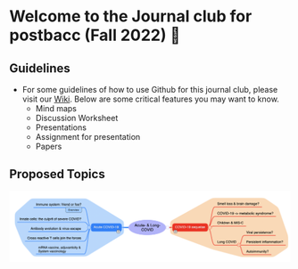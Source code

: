 # Welcome to the Journal club for postbacc (Fall 2022) 🥳

## Guidelines
- For some guidelines of how to use Github for this journal club, please visit our [Wiki](https://github.com/gmhhope/fall-postbacc-journal-club-2022/wiki). Below are some critical features you may want to know.
  - Mind maps 
  - Discussion Worksheet
  - Presentations
  - Assignment for presentation
  - Papers

## Proposed Topics
![Topics_explain](https://github.com/gmhhope/fall-postbacc-journal-club-2022/blob/main/images/Topics_explain.png)
